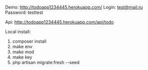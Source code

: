 Demo: http://todoapp1234445.herokuapp.com/
Login: test@mail.ru
Password: testtest

Api: http://todoapp1234445.herokuapp.com/api/todo

Local install:

1) composer install
2) make env
3) make mod
4) make key
5) php artisan migrate:fresh --seed
